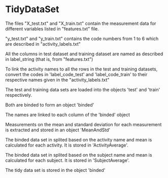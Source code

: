 # TidyDataSet

The files "X_test.txt" and "X_train.txt" contain the measurement data
for different variables listed in "features.txt" file.

"y_test.txt" and "y_train.txt" contains the code numbers from 1 to 6 
which are described in "activity_labels.txt"

All the columns in test dataset and training dataset are named 
as described in label_string (that is, from "features.txt")

To link the activity names to all the rows in the test and training datasets,
convert the codes in 'label_code_test' and 'label_code_train' to their respective
names given in the "activity_labels.txt"

The test and training data sets are loaded into the objects 'test' and 'train' respectively.

Both are binded to form an object 'binded'

The names are linked to each column of the 'binded' object 

Measurements on the mean and standard deviation for each measurement is extracted and stored in an object 'MeanAndStd'

The binded data set in splited based on the activity name and mean is calculated for each activity. It is stored in 'ActivityAverage'.

The binded data set in splited based on the subject name and mean is calculated for each subject. It is stored in 'SubjectAverage'.

The tidy data set is stored in the object 'binded'
